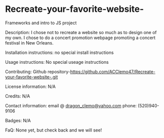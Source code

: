 # Recreate-your-favorite-website-
Frameworks and intro to JS project

Description:
I chose not to recreate a website so much as to design one of my own.
I chose to do a concert promotion webpage promoting a concert festival in New Orleans.

Installation instructions:
no special install instructions 

Usage instructions:
No special useage instructions

Contributing:
Github repository-https://github.com/ACClemo47/Recreate-your-favorite-website-.git

License information:
N/A

Credits:
N/A

Contact information:
email @ dragon_clemo@yahoo.com
phone: (520)940-9106

Badges:
N/A

FaQ:
None yet, but check back and we will see!
